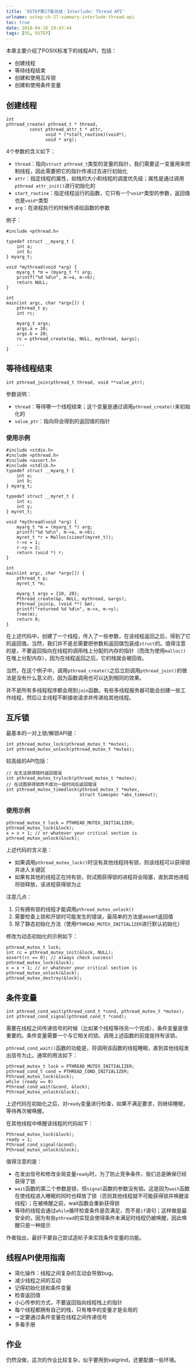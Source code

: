 ```yaml
---
title: 'OSTEP第27章总结：Interlude: Thread API'
urlname: ostep-ch-27-summary-interlude-thread-api
toc: true
date: 2018-04-16 19:43:44
tags: [OS, OSTEP]
---
```


本章主要介绍了POSIX标准下的线程API，包括：
* 创建线程
* 等待线程结束
* 创建和使用互斥锁
* 创建和使用条件变量

## 创建线程
```
int
pthread_create( pthread_t * thread,
		 const pthread_attr_t * attr,
			   void * (*start_routine)(void*),
               void * arg);
```

4个参数的含义如下：
* `thread`：指向`struct pthread_t`类型的变量的指针，我们需要这一变量用来控制线程，因此需要把它的指针传递过去进行初始化
* `attr`：指定线程的属性，如栈的大小和线程的调度优先级；属性是通过调用`pthread attr_init()`进行初始化的
* `start_routine`：指定线程运行的函数，它只有一个`void*`类型的参数，返回值也是`void*`类型
* `arg`：在进程执行的时候传递给函数的参数

例子：
```
#include <pthread.h>

typedef struct __myarg_t {
    int a;
    int b;
} myarg_t;

void *mythread(void *arg) {
    myarg_t *m = (myarg_t *) arg;
    printf("%d %d\n", m->a, m->b);
    return NULL;
}

int
main(int argc, char *argv[]) {
    pthread_t p;
    int rc;

    myarg_t args;
    args.a = 10;
    args.b = 20;
    rc = pthread_create(&p, NULL, mythread, &args);
    ...
}
```

## 等待线程结束
```
int pthread_join(pthread_t thread, void **value_ptr);
```

参数说明：
* `thread`：等待哪一个线程结束；这个变量是通过调用`pthread_create()`来初始化的
* `value_ptr`：指向将会得到的返回值的指针

### 使用示例
```
#include <stdio.h>
#include <pthread.h>
#include <assert.h>
#include <stdlib.h>
typedef struct __myarg_t {
    int a;
    int b;
} myarg_t;

typedef struct __myret_t {
    int x;
    int y;
} myret_t;

void *mythread(void *arg) {
    myarg_t *m = (myarg_t *) arg;
    printf("%d %d\n", m->a, m->b);
    myret_t *r = Malloc(sizeof(myret_t));
    r->x = 1;
    r->y = 2;
    return (void *) r;
}

int
main(int argc, char *argv[]) {
    pthread_t p;
    myret_t *m;

    myarg_t args = {10, 20};
    Pthread_create(&p, NULL, mythread, &args);
    Pthread_join(p, (void **) &m);
    printf("returned %d %d\n", m->x, m->y);
    free(m);
    return 0;
}
```

在上述代码中，创建了一个线程，传入了一些参数，在该线程返回之后，得到了它的返回值。当然，我们并不是总需要把参数和返回值包装成`struct`的。值得注意的是，不要返回指向在线程的调用栈上分配的内存的指针（而改为使用`malloc()`在堆上分配内存），因为在线程返回之后，它的栈就会被回收。

当然，在这个例子中，调用`pthread_create()`之后立刻调用`pthread_join()`的做法是没有什么意义的，因为函数调用也可以达到相同的效果。

并不是所有多线程程序都会用到`join`函数。有些多线程服务器可能会创建一些工作线程，然后让主线程不断接收请求并传递给其他线程。

## 互斥锁
最基本的一对上锁/解锁API是：
```
int pthread_mutex_lock(pthread_mutex_t *mutex);
int pthread_mutex_unlock(pthread_mutex_t *mutex);
```
较高级的API包括：
```
// 在无法获得锁时返回错误
int pthread_mutex_trylock(pthread_mutex_t *mutex);
// 在试图获得锁而不成功一段时间后返回错误
int pthread_mutex_timedlock(pthread_mutex_t *mutex,
                            struct timespec *abs_timeout);
```

### 使用示例
```
pthread_mutex_t lock = PTHREAD_MUTEX_INITIALIZER;
pthread_mutex_lock(&lock);
x = x + 1; // or whatever your critical section is
pthread_mutex_unlock(&lock);
```

上述代码的含义是：
* 如果调用`pthread_mutex_lock()`时没有其他线程持有锁，则该线程可以获得锁并进入关键区
* 如果有其他的线程正在持有锁，则试图获得锁的进程将会阻塞，直到其他进程将锁释放，该进程获得锁为止

注意几点：
1. 只有拥有锁的线程才能调用`pthread_mutex_unlock()`
2. 需要检查上锁和开锁时可能发生的错误，最简单的方法是assert返回值
3. 除了静态初始化方法（使用`PTHREAD_MUTEX_INITIALIZER`进行默认初始化）

修改为动态初始化的示例如下：
```
pthread_mutex_t lock;
int rc = pthread_mutex_init(&lock, NULL);
assert(rc == 0); // always check success!
pthread_mutex_lock(&lock);
x = x + 1; // or whatever your critical section is
pthread_mutex_unlock(&lock);
pthread_mutex_destroy(&lock);
```

## 条件变量
```
int pthread_cond_wait(pthread_cond_t *cond, pthread_mutex_t *mutex);
int pthread_cond_signal(pthread_cond_t *cond);
```

需要在线程之间传递信号的时候（比如某个线程等待另一个完成），条件变量是很重要的。条件变量需要一个与它相关的锁。调用上述函数的前提是持有该锁。

`pthread_cond_wait()`函数的功能是，将调用该函数的线程睡眠，直到其他线程发出信号为止。通常的用法如下：
```
pthread_mutex_t lock = PTHREAD_MUTEX_INITIALIZER;
pthread_cond_t cond = PTHREAD_COND_INITIALIZER;
Pthread_mutex_lock(&lock);
while (ready == 0)
Pthread_cond_wait(&cond, &lock);
Pthread_mutex_unlock(&lock);
```

上述代码在初始化之后，对`ready`变量进行检查，如果不满足要求，则继续睡眠，等待再次被唤醒。

在其他线程中唤醒该线程的代码如下：
```
Pthread_mutex_lock(&lock);
ready = 1;
Pthread_cond_signal(&cond);
Pthread_mutex_unlock(&lock);
```

值得注意的是：
* 在发出信号和修改全局变量`ready`时，为了防止竞争条件，我们总是确保已经获得了锁
* `wait`函数的第二个参数是锁，但`signal`函数的参数没有锁。这是因为`wait`函数在使线程进入睡眠的同时也释放了锁（否则其他线程就不可能获得锁并唤醒该线程）；在被唤醒之前，wait函数会重新获得锁
* 等待的线程会通过`while`循环检查条件是否满足，而不是`if`语句；这样做是最安全的，因为有些`pthread`的实现会使得条件未满足时线程仍被唤醒，因此唤醒只是一种提示

作者指出，最好不要自己尝试造轮子来实现条件变量的功能。

## 线程API使用指南
* 简化操作：线程之间复杂的互动会导致bug。
* 减少线程之间的互动
* 记得初始化锁和条件变量
* 检查返回值
* 小心传参的方式，不要返回指向线程栈上的指针
* 每个线程都拥有自己的栈，只有堆中的变量才是全局的
* 一定要通过条件变量在线程之间传递信号
* 多看手册

## 作业
仍然没做，这次的作业比较复杂，似乎要用到valgrind，还要配置一些环境。
